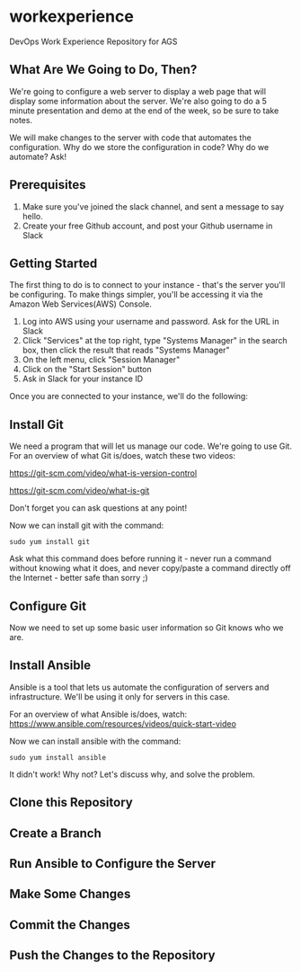 # workexperience

DevOps Work Experience Repository for AGS

## What Are We Going to Do, Then?

We're going to configure a web server to display a web page that will display some information about the server.
We're also going to do a 5 minute presentation and demo at the end of the week, so be sure to take notes.

We will make changes to the server with code that automates the configuration.
Why do we store the configuration in code? Why do we automate? Ask!

## Prerequisites

1. Make sure you've joined the slack channel, and sent a message to say hello.
2. Create your free Github account, and post your Github username in Slack

## Getting Started

The first thing to do is to connect to your instance - that's the server you'll be configuring. To make things simpler, you'll be accessing it via the Amazon Web Services(AWS) Console.

1. Log into AWS using your username and password. Ask for the URL in Slack
2. Click "Services" at the top right, type "Systems Manager" in the search box, then click the result that reads "Systems Manager"
3. On the left menu, click "Session Manager"
4. Click on the "Start Session" button
5. Ask in Slack for your instance ID

Once you are connected to your instance, we'll do the following:

## Install Git

We need a program that will let us manage our code. We're going to use Git. For an overview of what Git is/does, watch these two videos:

https://git-scm.com/video/what-is-version-control

https://git-scm.com/video/what-is-git

Don't forget you can ask questions at any point!

Now we can install git with the command:

`sudo yum install git`

Ask what this command does before running it - never run a command without knowing what it does, and never copy/paste a command directly off the Internet - better safe than sorry ;)

## Configure Git

Now we need to set up some basic user information so Git knows who we are.



## Install Ansible

Ansible is a tool that lets us automate the configuration of servers and infrastructure. We'll be using it only for servers in this case. 

For an overview of what Ansible is/does, watch:
https://www.ansible.com/resources/videos/quick-start-video

Now we can install ansible with the command:

`sudo yum install ansible`

It didn't work! Why not? Let's discuss why, and solve the problem.

## Clone this Repository

## Create a Branch

## Run Ansible to Configure the Server

## Make Some Changes

## Commit the Changes

## Push the Changes to the Repository





